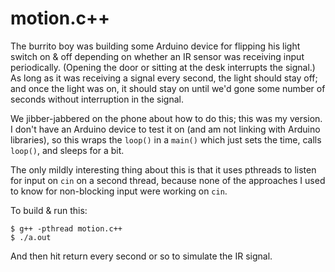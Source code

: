 # motion.c++

The burrito boy was building some Arduino device for flipping his light switch
on & off depending on whether an IR sensor was receiving input periodically.
(Opening the door or sitting at the desk interrupts the signal.)  As long as
it was receiving a signal every second, the light should stay off; and once
the light was on, it should stay on until we'd gone some number of seconds
without interruption in the signal.

We jibber-jabbered on the phone about how to do this; this was my version.  I
don't have an Arduino device to test it on (and am not linking with Arduino
libraries), so this wraps the `loop()` in a `main()` which just sets the time,
calls `loop()`, and sleeps for a bit.

The only mildly interesting thing about this is that it uses pthreads to
listen for input on `cin` on a second thread, because none of the approaches
I used to know for non-blocking input were working on `cin`.

To build & run this:

    $ g++ -pthread motion.c++
    $ ./a.out

And then hit return every second or so to simulate the IR signal.
